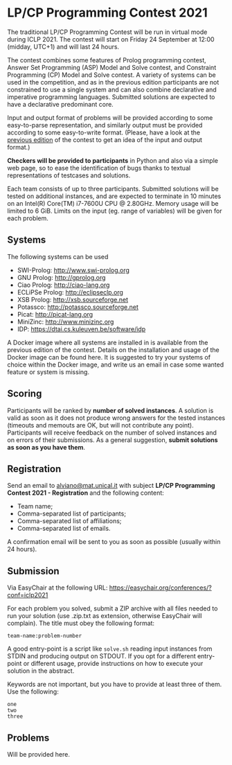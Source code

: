 # LP/CP Programming Contest 2021

The traditional LP/CP Programming Contest will be run in virtual mode during ICLP 2021.
The contest will start on Friday 24 September at 12:00 (midday, UTC+1) and will last 24 hours.

The contest combines some features of Prolog programming contest, Answer Set Programming (ASP) Model and Solve contest, and Constraint Programming (CP) Model and Solve contest.
A variety of systems can be used in the competition, and as in the previous edition participants are not constrained to use a single system and can also combine declarative and imperative programming languages.
Submitted solutions are expected to have a declarative predominant core.

Input and output format of problems will be provided according to some easy-to-parse representation, and similarly output must be provided according to some easy-to-write format.
(Please, have a look at the [previous edition](https://github.com/alviano/lpcp-contest-2020) of the contest to get an idea of the input and output format.)

**Checkers will be provided to participants** in Python and also via a simple web page, so to ease the identification of bugs thanks to textual representations of testcases and solutions.

Each team consists of up to three participants.
Submitted solutions will be tested on additional instances, and are expected to terminate in 10 minutes on an Intel(R) Core(TM) i7-7600U CPU @ 2.80GHz.
Memory usage will be limited to 6 GiB.
Limits on the input (eg. range of variables) will be given for each problem.


## Systems

The following systems can be used 

* SWI-Prolog: http://www.swi-prolog.org
* GNU Prolog: http://gprolog.org
* Ciao Prolog: http://ciao-lang.org
* ECLiPSe Prolog: http://eclipseclp.org
* XSB Prolog: http://xsb.sourceforge.net
* Potassco: http://potassco.sourceforge.net
* Picat: http://picat-lang.org
* MiniZinc: http://www.minizinc.org
* IDP: https://dtai.cs.kuleuven.be/software/idp

A Docker image where all systems are installed in is available from the previous edition of the contest. Details on the installation and usage of the Docker image can be found here.
It is suggested to try your systems of choice within the Docker image, and write us an email in case some wanted feature or system is missing.


## Scoring

Participants will be ranked by **number of solved instances**.
A solution is valid as soon as it does not produce wrong answers for the tested instances (timeouts and memouts are OK, but will not contribute any point).
Participants will receive feedback on the number of solved instances and on errors of their submissions.
As a general suggestion, **submit solutions as soon as you have them**.


## Registration

Send an email to alviano@mat.unical.it with subject **LP/CP Programming Contest 2021 - Registration** and the following content:

* Team name;
* Comma-separated list of participants;
* Comma-separated list of affiliations;
* Comma-separated list of emails.

A confirmation email will be sent to you as soon as possible (usually within 24 hours).



## Submission

Via EasyChair at the following URL: https://easychair.org/conferences/?conf=iclp2021

For each problem you solved, submit a ZIP archive with all files needed to run your solution (use .zip.txt as extension, otherwise EasyChair will complain).
The title must obey the following format:

```
team-name:problem-number
```

A good entry-point is a script like `solve.sh` reading input instances from STDIN and producing output on STDOUT.
If you opt for a different entry-point or different usage, provide instructions on how to execute your solution in the abstract.

Keywords are not important, but you have to provide at least three of them. Use the following:

```
one
two
three
```


## Problems

Will be provided here.

